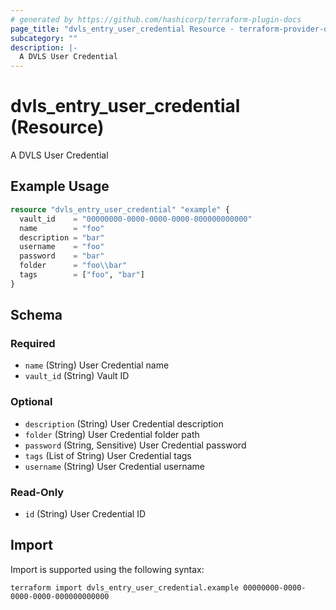 ```yaml
---
# generated by https://github.com/hashicorp/terraform-plugin-docs
page_title: "dvls_entry_user_credential Resource - terraform-provider-dvls"
subcategory: ""
description: |-
  A DVLS User Credential
---
```


# dvls_entry_user_credential (Resource)

A DVLS User Credential

## Example Usage

```terraform
resource "dvls_entry_user_credential" "example" {
  vault_id    = "00000000-0000-0000-0000-000000000000"
  name        = "foo"
  description = "bar"
  username    = "foo"
  password    = "bar"
  folder      = "foo\\bar"
  tags        = ["foo", "bar"]
}
```

<!-- schema generated by tfplugindocs -->
## Schema

### Required

- `name` (String) User Credential name
- `vault_id` (String) Vault ID

### Optional

- `description` (String) User Credential description
- `folder` (String) User Credential folder path
- `password` (String, Sensitive) User Credential password
- `tags` (List of String) User Credential tags
- `username` (String) User Credential username

### Read-Only

- `id` (String) User Credential ID

## Import

Import is supported using the following syntax:

```shell
terraform import dvls_entry_user_credential.example 00000000-0000-0000-0000-000000000000
```
